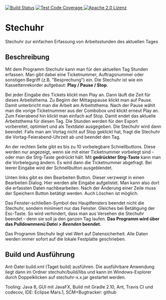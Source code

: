 [![Build Status](https://travis-ci.org/SoltauFintel/stechuhr.png?branch=master)](https://travis-ci.org/SoltauFintel/stechuhr)
[ ![Test Code Coverage](http://img.shields.io/codecov/c/github/SoltauFintel/stechuhr.svg) ](https://codecov.io/github/SoltauFintel/stechuhr) [![Apache 2.0 Lizenz](https://img.shields.io/badge/license-Apache2-4cc61e.svg)](http://www.apache.org/licenses/LICENSE-2.0)

# Stechuhr
Stechuhr zur einfachen Erfassung von Arbeitsstunden des aktuellen Tages

## Beschreibung

Mit dem Programm Stechuhr kann man für den aktuellen Tag Stunden erfassen.
Man gibt dabei eine Ticketnummer, Auftragsnummer oder sonstigen Begriff (z.B. "Besprechung") ein. Die Stechuhr
ist wie ein Kassettenrekorder aufgebaut: **Play / Pause / Stop**.

Bei jeder Eingabe des Tickets klickt man Play an. Dann läuft die Zeit für dieses Arbeitsthema.
Zu Beginn der Mittagspause klickt man auf Pause. Damit unterbricht man die Arbeit am Arbeitsthema.
Nach der Pause wählt man die vorige Ticketnummer aus der Combobox und klickt erneut Play an.
Zum Feierabend hin klickt man einfach auf Stop. Damit endet das aktuelle Arbeitsthema für diesen Tag.
Die Stunden werden für den Export vorbereitet, optimiert und als Textdatei ausgegeben. Die Stechuhr
wird dann beendet. Falls man am Vortag nicht auf Stop geklickt hat, fragt die Stechuhr die
Vortag-Feierabend-Uhrzeit ab und beendet den Tag.

An der rechten Seite gibt es bis zu 10 vorbelegbare Schnellbuttons. Diese werden nur angezeigt,
wenn sie mit einer Ticketnummer vorbelegt sind - oder man die Strg-Taste gedrückt hält. Mit
**gedrückter Strg-Taste** kann man die Vorbelegung ändern. Es wird dann die Ticketnummer abgefragt.
Bei leerer Eingabe wird der Schnellbutton ausgeblendet.

Unten links gibt es den Bearbeiten Button. Dieser verzweigt in einen Bearbeiten Dialog. Hier
werden alle Eingabe aufgelistet. Man kann also dort die erfassten Daten nachbearbeiten.
Nach der Änderung einer Zeile muss der Speichern Button betätigt werden. Auch Löschen ist möglich.

Das Fenster-schließen-Symbol des Hauptfensters beendet nicht die Stechuhr, sondern minimiert
nur das Fenster. Gleiches bei Betätigung der Esc-Taste. So wird verhindert, dass man aus Versehen
die Stechuhr beendet - denn sie soll ja den ganzen Tag laufen. **Das Programm wird über das Pulldownmenü
_Datei > Beenden_ beendet.**

Das Programm Stechuhr legt viel Wert auf Datensicherheit. Alle Daten werden immer sofort auf die
lokale Festplatte geschrieben.

## Build und Ausführung

Ant-Datei build.xml (Taget build) ausführen. Die ausführbare Anwendung liegt dann im Ordner stechuhr/build/libs
und kann im Windows-Explorer durch Doppelklicken auf stechuhr-x.x.jar gestartet werden.

Tooling: Java 8, GUI mit JavaFX, Build mit Gradle 2.10, Ant, Travis CI und codecov, IDE: Eclipse Mars.1, SCM+Bugtracker: github
